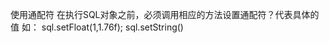 使用通配符
在执行SQL对象之前，必须调用相应的方法设置通配符？代表具体的值
如： sql.setFloat(1,1.76f);
     sql.setString()
     
     
     
